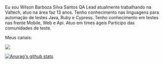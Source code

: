 Eu sou Wilson Barboza Silva Santos QA Lead atualmente trabalhando na Valtech, atuo na área faz 13 anos.
Tenho conhecimento nas linguagens para automação de testes Java, Ruby e Cypress.
Tenho conhecimento em testes nas frente Mobile, Web e Api.
Atuo em times ágeis
Participo das comunidades de teste.

Meus canais:

[<img src="https://img.shields.io/badge/linkedin-%230077B5.svg?&style=for-the-badge&logo=linkedin&logoColor=white" />](https://www.linkedin.com/in/wilson-santos-4b6276261/)

[![Anurag's github stats](https://github-readme-stats.vercel.app/api?username=willssan06)](https://github.com/willssan06/github-readme-stats)

